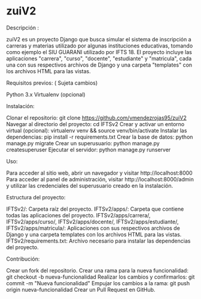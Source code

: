 # zuiV2

Descripción :

zuiV2 es un proyecto Django que busca simular el sistema de inscripción a carreras y materias utilizado por algunas instituciones educativas,
tomando como ejemplo el SIU GUARANI utilizado por IFTS 18. El proyecto incluye las aplicaciones "carrera", "curso", "docente", "estudiante" y "matricula", 
cada una con sus respectivos archivos de Django y una carpeta "templates" con los archivos HTML para las vistas.

Requisitos previos: ( Sujeta cambios)

Python 3.x
Virtualenv (opcional)


Instalación:

Clonar el repositorio: git clone https://github.com/vmendezrojas95/zuiV2
Navegar al directorio del proyecto: cd IFTSv2
Crear y activar un entorno virtual (opcional): virtualenv venv && source venv/bin/activate
Instalar las dependencias: pip install -r requirements.txt
Crear la base de datos: python manage.py migrate
Crear un superusuario: python manage.py createsuperuser
Ejecutar el servidor: python manage.py runserver


Uso:

Para acceder al sitio web, abrir un navegador y visitar http://localhost:8000
Para acceder al panel de administración, visitar http://localhost:8000/admin y utilizar las credenciales del superusuario creado en la instalación.


Estructura del proyecto:

IFTSv2/: Carpeta raíz del proyecto.
IFTSv2/apps/: Carpeta que contiene todas las aplicaciones del proyecto.
IFTSv2/apps/carrera/, IFTSv2/apps/curso/, IFTSv2/apps/docente/, IFTSv2/apps/estudiante/, IFTSv2/apps/matricula/: Aplicaciones con sus respectivos archivos de Django y una carpeta templates con los archivos HTML para las vistas.
IFTSv2/requirements.txt: Archivo necesario para instalar las dependencias del proyecto.


Contribución:

Crear un fork del repositorio.
Crear una rama para la nueva funcionalidad: git checkout -b nueva-funcionalidad
Realizar los cambios y confirmarlos: git commit -m "Nueva funcionalidad"
Empujar los cambios a la rama: git push origin nueva-funcionalidad
Crear un Pull Request en GitHub.
